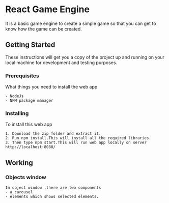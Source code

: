 # React Game Engine
It is a basic game engine to create a simple game so that you can get to know how the game can be created.

## Getting Started
These instructions will get you a copy of the project up and running on your local machine for development and testing purposes.

### Prerequisites
What things you need to install the web app
```
- NodeJs
- NPM package manager 
```

### Installing
To install this web app

```
1. Download the zip folder and extract it.
2. Run npm install.This will install all the required libraries.
3. Then type npm start.This will run web app locally on server http://localhost:8080/
```

## Working

### Objects window
```
In object window ,there are two components 
- a carousel
- elements which shows selected elements.
```



